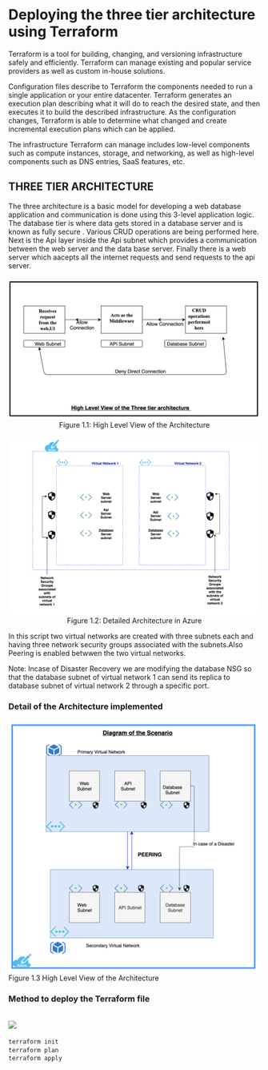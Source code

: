 # Deploying the three tier architecture using Terraform


Terraform is a tool for building, changing, and versioning infrastructure safely and efficiently. Terraform can manage existing and popular service providers as well as custom in-house solutions.<br/>

Configuration files describe to Terraform the components needed to run a single application or your entire datacenter. Terraform generates an execution plan describing what it will do to reach the desired state, and then executes it to build the described infrastructure. As the configuration changes, Terraform is able to determine what changed and create incremental execution plans which can be applied.<br/>

The infrastructure Terraform can manage includes low-level components such as compute instances, storage, and networking, as well as high-level components such as DNS entries, SaaS features, etc.<br/>
## THREE TIER ARCHITECTURE
The three   architecture  is a basic model for developing a web database application and communication is done using this 3-level application logic.
The  database tier is  where data gets stored in a database server and is known as fully secure . Various CRUD operations are being performed here. Next is the Api layer inside the Api subnet which provides a communication between the web server and the data base server. Finally there is a web server which aacepts all the internet requests and send requests to the api server.
<p align="center">
<img src="./Diagrams/HIghLevel_ThreeTierArchitecture.png"></br>
Figure 1.1: High Level View of the Architecture 
</br></br>
<img src="./Diagrams/highlevelpicture.png">
Figure 1.2: Detailed Architecture in Azure

</p>


In this  script  two virtual networks are created  with three subnets each and having three network security groups associated with the subnets.Also  Peering is enabled betwwen the two virtual networks.<br/>

Note: Incase of Disaster Recovery we are modifying the database NSG so that the database subnet of virtual network 1 can send its replica to database subnet of virtual network 2 through a specific port.
###  Detail of the Architecture implemented
<p allign="center">
<img src="./Diagrams/Scenario.png">
Figure 1.3 High Level View of the Architecture </br>
</p>

### Method  to deploy  the Terraform file


<br />
<a href="https://shell.azure.com" target="_blank">
<img name="launch-cloud-shell" src="https://docs.microsoft.com/azure/includes/media/cloud-shell-try-it/launchcloudshell.png" data-linktype="external">
</a>
</br>

```bash 
terraform init
terraform plan
terraform apply
```
